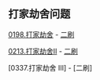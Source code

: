 ## 打家劫舍问题

[0198.打家劫舍](0198.打家劫舍.md) - [二刷](qu0198/solu/Solution.java)

[0213.打家劫舍II](0213.打家劫舍II.md) - [二刷](qu0213/solu/Solution.java)

[0337.打家劫舍 III] - [二刷]